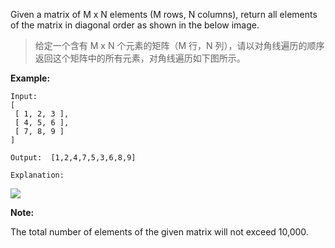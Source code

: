Given a matrix of M x N elements (M rows, N columns), return all elements of the matrix in diagonal order as shown in the below image.

>  给定一个含有 M x N 个元素的矩阵（M 行，N 列），请以对角线遍历的顺序返回这个矩阵中的所有元素，对角线遍历如下图所示。

**Example:**

```
Input:
[
 [ 1, 2, 3 ],
 [ 4, 5, 6 ],
 [ 7, 8, 9 ]
]

Output:  [1,2,4,7,5,3,6,8,9]

Explanation:
```

 ![](https://assets.leetcode.com/uploads/2018/10/12/diagonal_traverse.png)

**Note:**

The total number of elements of the given matrix will not exceed 10,000.

